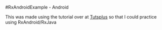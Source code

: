 #RxAndroidExample - Android

This was made using the tutorial over at [Tutsplus](http://code.tutsplus.com/tutorials/getting-started-with-reactivex-on-android--cms-24387)
so that I could practice using RxAndroid/RxJava